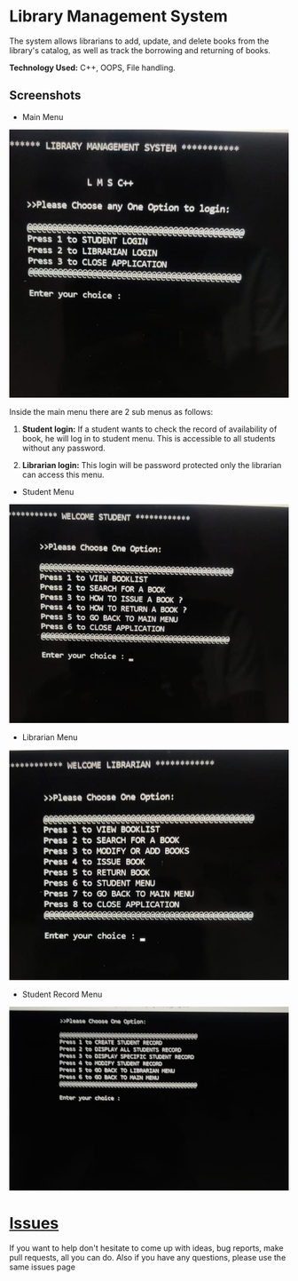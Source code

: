 # Library Management System

The system allows librarians to add, update, and delete books from the library's catalog, as well as track the borrowing and returning of books.

**Technology Used:** C++, OOPS, File handling.


## Screenshots

- Main Menu
<p align="center">
  <img src="./preview/main_menu.jpg" alt="Main Menu"/>
</p>

Inside the main menu there are 2 sub menus as follows:
1.	**Student login:** If a student wants to check the record of availability of book, he will log in to student menu. This is accessible to all students without any password.

2.	**Librarian login:** This login will be password protected only the librarian can access this menu. 

- Student Menu
<p align="center">
  <img src="./preview/student_menu.jpg" alt="Student Menu"/>
</p>


- Librarian Menu
<p align="center">
  <img src="./preview/librarian_menu.jpg" alt="Librarian Menu"/>
</p>

- Student Record Menu
<p align="center">
  <img src="./preview/student_record_menu.jpg" alt="Student Record Menu"/>
</p>

# [Issues](https://github.com/PratikKontamwar/Library-Management-System/issues)

If you want to help don't hesitate to come up with ideas, bug reports, make pull requests, all you can do. Also if you have any questions, please use the same issues page